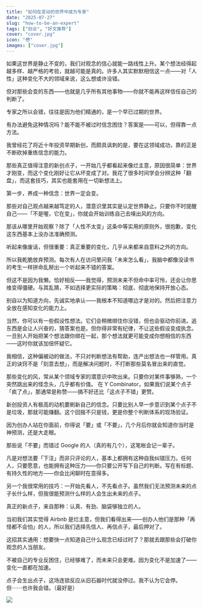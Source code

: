 ```yaml
---
title: "如何在变动的世界中成为专家"
date: "2025-07-27"
slug: "how-to-be-an-expert"
tags: ["创业", "好文推荐"]
cover: "cover.jpg"
icon: "😎"
images: ["cover.jpg"]
---
```

如果这世界是静止不变的，我们对观念的信心就能一路线性上升。某个想法经得起越多样、越严格的考验，就越可能是真的。许多人其实默默相信这一点——对「人性」这种变化不大的领域来说，这么想或许没错。



但对那些会变的东西——也就是几乎所有其他事物——你就不能再这样信任自己的判断了。



专家之所以会错，往往是因为他们精通的，是一个早已过期的世界。



有办法避免这种情况吗？能不能不被过时信念困住？答案是——可以，但得靠一点方法。



我曾经花了将近十年投资早期新创，而颇具讽刺的是，要在这领域成功，靠的正是不断砍掉重练信念的能力。



那些真正值得注意的新创点子，一开始几乎都看起来像烂主意，原因很简单：世界才刚变，而这个变化刚好让它从坏变成了对。我花了很多时间学会分辨这种「翻盘」，而这套技巧，其实也能套用在一切新想法上。



第一步，养成一种信念：世界一定会变。



那些对自己观点越来越笃定的人，潜意识里其实是认定世界静止。只要你不时提醒自己——「不是喔，它在变」，你就会开始训练自己去嗅出风的方向。



那该从哪里开始观察？除了「人性不太变」这条中等实用的原则外，很抱歉，变化这东西基本上没办法准确预测。



听起来像废话，但很重要：真正重要的变化，几乎从来都来自意料之外的方向。



所以我乾脆放弃预测。每次有人在访问里问我「未来怎么看」，我脑中都像没读书的考生一样拼命乱掰出一个听起来不错的答案。



但这不是因为我懒。恰好相反——我觉得，预测未来不但命中率可怜，还会让你思维变得僵硬。与其乱猜，不如选择更实际的策略：彻底、彻底地保持开放心态。



别自以为知道方向，先诚实地承认——我根本不知道哪边才是对的。然后把注意力全放在感知变化的能力上。



当然，你可以有一些假设性想法。它们会稍微绑住你没错，但也会驱动你前进。追东西是会让人兴奋的，猜答案也是。但你得非常有纪律，不让这些假设变成执念。
一旦别人开始把某个想法跟你绑在一起，那个想法就更可能变成你想相信的东西——这时你就该加倍怀疑它。



我相信，这种偏被动的做法，不只对判断想法有帮助，连产出想法也一样管用。真正的诀窍不是「刻意去想」，而是解决问题时，不打断那些莫名冒出来的直觉。



那些变化的风，常从某个领域专家的潜意识中吹出来。只要你对某件事够熟，一个突然跳出来的怪念头，几乎都有价值。
在 Y Combinator，如果我们说某个点子「疯了点」，那通常是称赞——搞不好还比「这点子不错」更赞。



新创投资人有极高的动机要刷新自己的信念。只要比别人早一步意识到某个点子不是垃圾，那就可能赚翻。这个回报不只是钱，更是你整个判断体系的现场验证。



因为创办人站在你面前，你得说「要」或「不要」，几个月后你就会知道你当时是神预测，还是大走眼。



那些说「不要」而错过 Google 的人（真的有几个），这笔帐会记一辈子。



凡是对想法要「下注」而非只评论的人，基本上都拥有这种自我纠错压力。任何人，只要愿意，也能拥有这种压力——你只要公开写下自己的判断。写在有标题、有持久性的地方——你会比闲聊时在意得多。



另一个我很常用的技巧：一开始先看人，不先看点子。虽然我们无法预测未来的点子长什么样，但我很能预测什么样的人会生出未来的点子。



真正的新点子，来自那种：认真、有劲、脑袋够独立的人。



当初我们其实觉得 Airbnb 是烂主意，但我们看得出来——创办人他们是那种「再怪都不会怕」的人，所以我们选择先信人、再信点子，最后押对了。



这招其实通用：想要快一点知道自己什么观念已经过时了？那就去跟那些会打破你观念的人当朋友。



不被自己的专业反困住，已经够难了，而未来只会更难。因为变化不是加速了——变化一直都在加速。



点子会生出点子，这场连锁反应从旧石器时代就没停过。我不认为它会停。
但⋯⋯也许我会错。（最好是）




![](https://prod-files-secure.s3.us-west-2.amazonaws.com/112d0858-5090-4d34-a606-b75eb8d65fd2/46476355-9cf3-4e99-9b7a-3531bc426380/1000202064.png?X-Amz-Algorithm=AWS4-HMAC-SHA256&X-Amz-Content-Sha256=UNSIGNED-PAYLOAD&X-Amz-Credential=ASIAZI2LB4665WZDJB3Q%2F20251014%2Fus-west-2%2Fs3%2Faws4_request&X-Amz-Date=20251014T234328Z&X-Amz-Expires=3600&X-Amz-Security-Token=IQoJb3JpZ2luX2VjEL%2F%2F%2F%2F%2F%2F%2F%2F%2F%2F%2FwEaCXVzLXdlc3QtMiJGMEQCIG%2FYopDHWfOvzLLwbrs6VLGu9u9Dz3V22%2FNgjiu2oMLkAiAwRs3NO9Emn9dbIEhVKAMmBlUP91B0u7LyDZzO39Nlxir%2FAwhoEAAaDDYzNzQyMzE4MzgwNSIMEA5idlsSnnstME54KtwDXm2HiAco2%2FSPLK2S5Z1etUSZ720V3Kb0H%2F1FBifFPTJzjniIuVcpWt08nSg0GFlskaLiqtViBltA4aWy9kpz6jWeHp76x9tXcGdvGTRyrzliNFJTDm5VRt7wBkVYUecRAT4f5r86AbtDvva8eLnNxyKie9o61uKYYytOi3Qcdj9b2%2Beq%2Fxp1jmQ3dEB53AAvZVnEUt2DcdhHHKYMF%2BN28ulmklWY4YLc3rv1avuZh3BggGKP95fSvlQYOcoMOfRwPJaTtaQV9s5DNCkUYFjf6gZGgcO13SXRO8CCr3QNM0VsZ6hYMS3LFR%2FYS8g3K%2BJbnmwsa%2BW6b9hsDdPdaVALY7W9SeUQ%2B1zRJ%2Byi%2Bl7lLtrmLqSLQTFEnhm59a1Kbqoh9Lh9YqnzKxhlTEav85kZDWDV8nD8cmLJ5ylH2%2BN136IhraX7OBDURbXCLi1TehNE2tG7jYCCgHLl1pqQaD1H2RF6MDMO36HzvaPCB%2BCyeuSiUV3WjoaKsyAc5pzRt%2BLuJujwLhPDMef5szRKuo6m3%2BJe71gWPSjJoMkE8GWkmQKlUyHWtYpNIn%2BQI9oOtFlYy6ym9DVmqLMwDhlO0aJ93w1%2BCe5lxrkAg65NYj90p125Hy%2BlDqlSC0b1wzgw1aW7xwY6pgGxBFOtA7vvUZ9ZKRqIVWh0P2z3uJy3Bw07ZkBzFSeUJ8MO3535NeisiWTLucA4WPPFiDMOtn9Vy1WTNOmZnOmokaZ8ufBfvHwAEdWirXp2esaMC6%2FHp3zNTOzOSaCTK4KN2JUy815252vbCz1OAy38fXIiiHMa0u7vYRmbx7C9sQhc2hGjtS9AXfzPJDug9nscyn2tpFVybI3AXfTL7qswyh%2Fhup9w&X-Amz-Signature=b6580c5504378f69bd887669c766cefa02ce813779776aaac17a48e4637b2217&X-Amz-SignedHeaders=host&x-amz-checksum-mode=ENABLED&x-id=GetObject)

